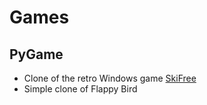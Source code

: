 # Games


## PyGame
- Clone of the retro Windows game [SkiFree](https://en.wikipedia.org/wiki/SkiFree)
- Simple clone of Flappy Bird
